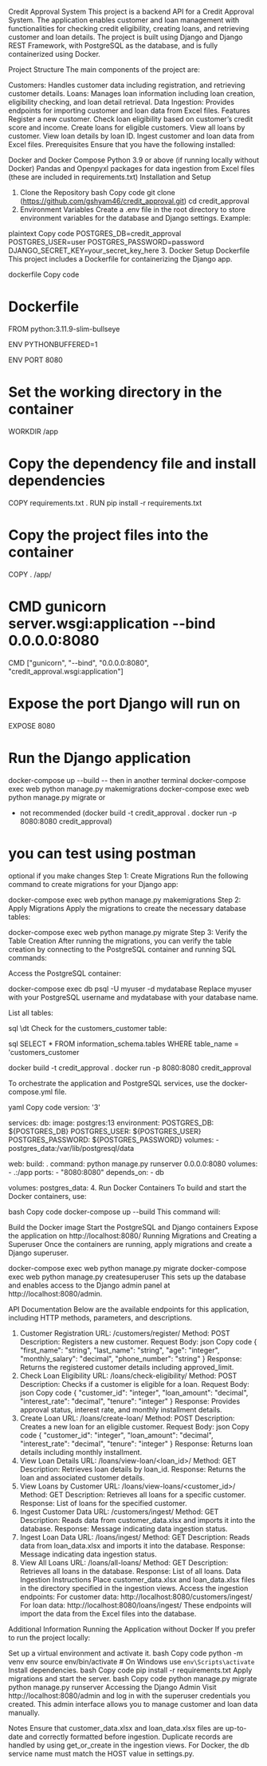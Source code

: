 Credit Approval System
This project is a backend API for a Credit Approval System. The application enables customer and loan management with functionalities for checking credit eligibility, creating loans, and retrieving customer and loan details. The project is built using Django and Django REST Framework, with PostgreSQL as the database, and is fully containerized using Docker.

Project Structure
The main components of the project are:

Customers: Handles customer data including registration, and retrieving customer details.
Loans: Manages loan information including loan creation, eligibility checking, and loan detail retrieval.
Data Ingestion: Provides endpoints for importing customer and loan data from Excel files.
Features
Register a new customer.
Check loan eligibility based on customer’s credit score and income.
Create loans for eligible customers.
View all loans by customer.
View loan details by loan ID.
Ingest customer and loan data from Excel files.
Prerequisites
Ensure that you have the following installed:

Docker and Docker Compose
Python 3.9 or above (if running locally without Docker)
Pandas and Openpyxl packages for data ingestion from Excel files (these are included in requirements.txt)
Installation and Setup

1. Clone the Repository
   bash
   Copy code
   git clone (https://github.com/gshyam46/credit_approval.git)
   cd credit_approval
2. Environment Variables
   Create a .env file in the root directory to store environment variables for the database and Django settings. Example:

plaintext
Copy code
POSTGRES_DB=credit_approval
POSTGRES_USER=user
POSTGRES_PASSWORD=password
DJANGO_SECRET_KEY=your_secret_key_here 3. Docker Setup
Dockerfile
This project includes a Dockerfile for containerizing the Django app.

dockerfile
Copy code

# Dockerfile

FROM python:3.11.9-slim-bullseye

ENV PYTHONBUFFERED=1

ENV PORT 8080

# Set the working directory in the container

WORKDIR /app

# Copy the dependency file and install dependencies

COPY requirements.txt .
RUN pip install -r requirements.txt

# Copy the project files into the container

COPY . /app/

# CMD gunicorn server.wsgi:application --bind 0.0.0.0:8080

CMD ["gunicorn", "--bind", "0.0.0.0:8080", "credit_approval.wsgi:application"]

# Expose the port Django will run on

EXPOSE 8080

# Run the Django application

docker-compose up --build
-- then in another terminal
docker-compose exec web python manage.py makemigrations
docker-compose exec web python manage.py migrate
or

- not recommended
  (docker build -t credit_approval .
  docker run -p 8080:8080 credit_approval)

# you can test using postman

optional if you make changes
Step 1: Create Migrations
Run the following command to create migrations for your Django app:

docker-compose exec web python manage.py makemigrations
Step 2: Apply Migrations
Apply the migrations to create the necessary database tables:

docker-compose exec web python manage.py migrate
Step 3: Verify the Table Creation
After running the migrations, you can verify the table creation by connecting to the PostgreSQL container and running SQL commands:

Access the PostgreSQL container:

docker-compose exec db psql -U myuser -d mydatabase
Replace myuser with your PostgreSQL username and mydatabase with your database name.

List all tables:

sql
\dt
Check for the customers_customer table:

sql
SELECT \* FROM information_schema.tables WHERE table_name = 'customers_customer

docker build -t credit_approval .
docker run -p 8080:8080 credit_approval

To orchestrate the application and PostgreSQL services, use the docker-compose.yml file.

yaml
Copy code
version: '3'

services:
db:
image: postgres:13
environment:
POSTGRES_DB: ${POSTGRES_DB}
POSTGRES_USER: ${POSTGRES_USER}
POSTGRES_PASSWORD: ${POSTGRES_PASSWORD}
volumes: - postgres_data:/var/lib/postgresql/data

web:
build: .
command: python manage.py runserver 0.0.0.0:8080
volumes: - .:/app
ports: - "8080:8080"
depends_on: - db

volumes:
postgres_data: 4. Run Docker Containers
To build and start the Docker containers, use:

bash
Copy code
docker-compose up --build
This command will:

Build the Docker image
Start the PostgreSQL and Django containers
Expose the application on http://localhost:8080/
Running Migrations and Creating a Superuser
Once the containers are running, apply migrations and create a Django superuser.

docker-compose exec web python manage.py migrate
docker-compose exec web python manage.py createsuperuser
This sets up the database and enables access to the Django admin panel at http://localhost:8080/admin.

API Documentation
Below are the available endpoints for this application, including HTTP methods, parameters, and descriptions.

1. Customer Registration
   URL: /customers/register/
   Method: POST
   Description: Registers a new customer.
   Request Body:
   json
   Copy code
   {
   "first_name": "string",
   "last_name": "string",
   "age": "integer",
   "monthly_salary": "decimal",
   "phone_number": "string"
   }
   Response: Returns the registered customer details including approved_limit.
2. Check Loan Eligibility
   URL: /loans/check-eligibility/
   Method: POST
   Description: Checks if a customer is eligible for a loan.
   Request Body:
   json
   Copy code
   {
   "customer_id": "integer",
   "loan_amount": "decimal",
   "interest_rate": "decimal",
   "tenure": "integer"
   }
   Response: Provides approval status, interest rate, and monthly installment details.
3. Create Loan
   URL: /loans/create-loan/
   Method: POST
   Description: Creates a new loan for an eligible customer.
   Request Body:
   json
   Copy code
   {
   "customer_id": "integer",
   "loan_amount": "decimal",
   "interest_rate": "decimal",
   "tenure": "integer"
   }
   Response: Returns loan details including monthly installment.
4. View Loan Details
   URL: /loans/view-loan/<loan_id>/
   Method: GET
   Description: Retrieves loan details by loan_id.
   Response: Returns the loan and associated customer details.
5. View Loans by Customer
   URL: /loans/view-loans/<customer_id>/
   Method: GET
   Description: Retrieves all loans for a specific customer.
   Response: List of loans for the specified customer.
6. Ingest Customer Data
   URL: /customers/ingest/
   Method: GET
   Description: Reads data from customer_data.xlsx and imports it into the database.
   Response: Message indicating data ingestion status.
7. Ingest Loan Data
   URL: /loans/ingest/
   Method: GET
   Description: Reads data from loan_data.xlsx and imports it into the database.
   Response: Message indicating data ingestion status.
8. View All Loans
   URL: /loans/all-loans/
   Method: GET
   Description: Retrieves all loans in the database.
   Response: List of all loans.
   Data Ingestion Instructions
   Place customer_data.xlsx and loan_data.xlsx files in the directory specified in the ingestion views.
   Access the ingestion endpoints:
   For customer data: http://localhost:8080/customers/ingest/
   For loan data: http://localhost:8080/loans/ingest/
   These endpoints will import the data from the Excel files into the database.

Additional Information
Running the Application without Docker
If you prefer to run the project locally:

Set up a virtual environment and activate it.
bash
Copy code
python -m venv env
source env/bin/activate # On Windows use `env\Scripts\activate`
Install dependencies.
bash
Copy code
pip install -r requirements.txt
Apply migrations and start the server.
bash
Copy code
python manage.py migrate
python manage.py runserver
Accessing the Django Admin
Visit http://localhost:8080/admin and log in with the superuser credentials you created. This admin interface allows you to manage customer and loan data manually.

Notes
Ensure that customer_data.xlsx and loan_data.xlsx files are up-to-date and correctly formatted before ingestion.
Duplicate records are handled by using get_or_create in the ingestion views.
For Docker, the db service name must match the HOST value in settings.py.
